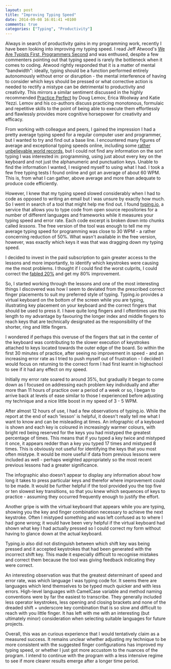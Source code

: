 ```yaml
---
layout: post
title: "Improving Typing Speed"
date: 2014-09-08 16:01:41 +0100
comments: true
categories: ["Typing", "Productivity"]
---
```


Always in search of productivity gains in my programming work, recently I have been looking into improving my typing speed. I read Jeff Atwood's [We Are Typists First, Programmers Second](http://blog.codinghorror.com/we-are-typists-first-programmers-second/) and was enthused, despite a few commenters pointing out that typing speed is rarely the bottleneck when it comes to coding. Atwood rightly responded that it is a matter of mental "bandwidth": ideally, typing should be a function performed entirely autonomously without error or disruption - the mental interference of having to consider which keys should be pressed or what corrective action is needed to rectify a mistype can be detrimental to productivity and creativity. This mirrors a similar sentiment discussed in the highly recommended [Practice Perfect](http://www.amazon.co.uk/Practice-Perfect-Rules-Getting-Better-ebook/dp/B007ZQ34V4) by Doug Lemov, Erica Woolway and Katie Yezzi. Lemov and his co-authors discuss practicing monotonous, formulaic and repetitive skills to the point of being able to execute them effortlessly and flawlessly provides more cognitive horsepower for creativity and efficacy.

From working with colleague and peers, I gained the impression I had a pretty average typing speed for a regular computer user and programmer, but I wanted to try and find out a base line. I encountered many figures of average and exceptional typing speeds online, including some [rather unbelievable world records](http://en.wikipedia.org/wiki/Words_per_minute), but I could not find any information on the sort typing I was interested in: programming, using just about every key on the keyboard and not just the alphanumeric and punctuation keys. Unable to find the information I wanted, I resigned myself to using what I had. I took a few free typing tests I found online and got an average of about 60 WPM. This is, from what I can gather, above average and more than adequate to produce code efficiently.

However, I knew that my typing speed slowed considerably when I had to code as opposed to writing an email but I was unsure by exactly how much. So I went in search of a tool that might help me find out. I found [typing.io](https://typing.io/), a service that allows you to type code from open source repositories for a number of different languages and frameworks while it measures your typing speed and error rate. Each code excerpt is broken down into chunks called *lessons*. The free version of the tool was enough to tell me my average typing speed for programming was close to 30 WPM - a rather concerning reduction of 50%. What wasn't available in the free version, however, was exactly which keys it was that was dragging down my typing speed.

I decided to invest in the paid subscription to gain greater access to the lessons and more importantly, to identify which keystrokes were causing me the most problems. I thought if I could find the worst culprits, I could correct the [fabled 20%](http://en.wikipedia.org/wiki/Pareto_principle) and get my 80% improvement.

So, I started working through the lessons and one of the most interesting things I discovered was how I seem to deviated from the prescribed correct finger placements to suit my preferred style of typing. Typing.io provides a virtual keyboard on the bottom of the screen while you are typing, illustrating key placement on your keyboard and the correct fingers that should be used to press it. I have quite long fingers and I oftentimes use this length to my advantage by favouring the longer index and middle fingers to reach keys that are technically designated as the responsibility of the shorter, ring and little fingers.

I wondered if perhaps this overuse of the fingers that sat in the center of the keyboard was contributing to the slower execution of keystrokes attached to keys located towards the outer edge of the board. So within the first 30 minutes of practice, after seeing no improvement in speed - and an increasing error rate as I tried to push myself out of frustration - I decided I would focus on returning to the correct form I had first learnt in highschool to see if it had any effect on my speed.

Initially my error rate soared to around 35%, but gradually it began to come down as I focused on addressing each problem key individually and after more than 11 hours of practice over a period of a week or so, I began to arrive back at levels of ease similar to those I experienced before adjusting my technique and a nice little boost in my speed of 3 - 5 WPM.

After almost 12 hours of use, I had a few observations of typing.io. While the report at the end of each 'lesson' is helpful, it doesn't really tell me what I want to know and can be misleading at times. An infographic of a keyboard is shown and each key is coloured in increasingly warmer colours, with bright red being reserved for the keys you had mistyped the greatest percentage of times. This means that if you typed a key twice and mistyped it once, it appears redder than a key you typed 17 times and mistyped 8 times. This is obviously not useful for identifying the keys that you most often mistype. It would be more useful if data from previous lessons were included as well - perhaps weighted appropriately so the most recent previous lessons had a greater significance.

The infographic also doesn't appear to display any information about how long it takes to press particular keys and therefor where improvement could to be made. It would be further helpful if the tool provided you the top five or ten slowest key transitions, so that you knew which sequences of keys to practice - assuming they occurred frequently enough to justify the effort.

Another gripe is with the virtual keyboard that appears while you are typing, showing you the key and finger combination necessary to achieve the next keystroke. Often I mistyped something and was left confused as to where I had gone wrong; it would have been very helpful if the virtual keyboard had shown what key I had actually pressed so I could correct my form without having to glance down at the actual keyboard.

Typing.io also did not distinguish between which shift key was being pressed and it accepted keystrokes that had been generated with the incorrect shift key. This made it especially difficult to recognise mistakes and correct them because the tool was giving feedback indicating they were correct.

An interesting observation was that the greatest determinant of speed and error rate, was which language I was typing code for. It seems there are languages which lend themselves to be typed much quicker and with less errors. High-level languages with CamelCase variable and method naming conventions were by far the easiest to transcribe. They generally included less operator keystrokes, less opening and closing brackets and none of the dreaded shift + underscore key combination that is so slow and difficult to reach with you little finger. It has left with me with an interesting (but ultimately minor) consideration when selecting suitable languages for future projects.

Overall, this was an curious experience that I would tentatively claim as a measured success. It remains unclear whether adjusting my technique to be more consistent with the suggested finger configurations has improved my typing speed, or whether I just got more accustom to the nuances of the program. I intend to continue with the program with a less intensive regime to see if more clearer results emerge after a longer time period.
